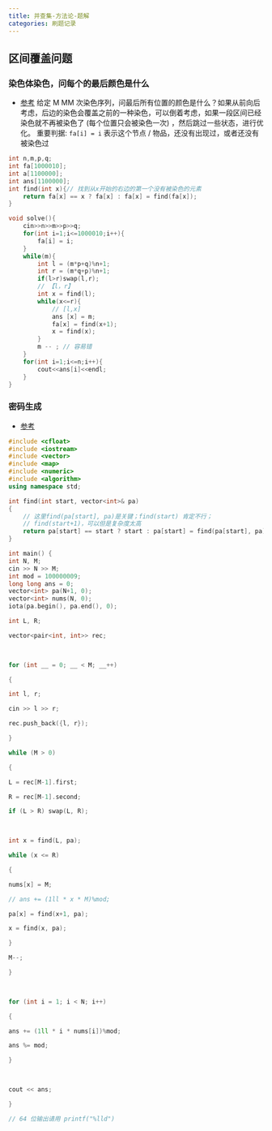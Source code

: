 ```yaml
---
title: 并查集-方法论-题解
categories: 刷题记录
---
```

## 区间覆盖问题
### 染色体染色，问每个的最后颜色是什么
- [参考](https://blog.csdn.net/hacker__man/article/details/125954490)
给定 M MM 次染色序列，问最后所有位置的颜色是什么？如果从前向后考虑，后边的染色会覆盖之前的一种染色，可以倒着考虑，如果一段区间已经染色就不再被染色了 (每个位置只会被染色一次) ，然后跳过一些状态，进行优化。
重要判据:  `fa[i] = i` 表示这个节点 / 物品，还没有出现过，或者还没有被染色过
```cpp
int n,m,p,q;
int fa[1000010];
int a[1100000];
int ans[1100000];
int find(int x){// 找到从x开始的右边的第一个没有被染色的元素
    return fa[x] == x ? fa[x] : fa[x] = find(fa[x]);
}

void solve(){
    cin>>n>>m>>p>>q;
    for(int i=1;i<=1000010;i++){
        fa[i] = i;
    }
    while(m){
        int l = (m*p+q)%n+1;
        int r = (m*q+p)%n+1;
        if(l>r)swap(l,r);
        // 【l，r】
        int x = find(l);
        while(x<=r){
            // [l,x]
            ans [x] = m;
            fa[x] = find(x+1);
            x = find(x);
        }
        m -- ; // 容易错
    }
    for(int i=1;i<=n;i++){
        cout<<ans[i]<<endl;
    }
}
```

### 密码生成
- [参考](https://www.nowcoder.com/exam/test/82925973/detail?pid=31332154&examPageSource=Company&testCallback=https%3A%2F%2Fwww.nowcoder.com%2Fexam%2Fcompany%3FcurrentTab%3Drecommand%26jobId%3D100%26keyword%3D%E5%B0%8F%E7%B1%B3%26selectStatus%3D0&testclass=%E8%BD%AF%E4%BB%B6%E5%BC%80%E5%8F%91)
```cpp
#include <cfloat>
#include <iostream>
#include <vector>
#include <map>
#include <numeric>
#include <algorithm>
using namespace std;

int find(int start, vector<int>& pa)
{
	// 这里find(pa[start], pa)是关键；find(start) 肯定不行；
	// find(start+1)，可以但是复杂度太高
	return pa[start] == start ? start : pa[start] = find(pa[start], pa);
}

int main() {
int N, M;
cin >> N >> M;
int mod = 100000009;
long long ans = 0;
vector<int> pa(N+1, 0);
vector<int> nums(N, 0);
iota(pa.begin(), pa.end(), 0);

int L, R;

vector<pair<int, int>> rec;

  

for (int __ = 0; __ < M; __++)

{

int l, r;

cin >> l >> r;

rec.push_back({l, r});

}

while (M > 0)

{

L = rec[M-1].first;

R = rec[M-1].second;

if (L > R) swap(L, R);

  

int x = find(L, pa);

while (x <= R)

{

nums[x] = M;

// ans += (1ll * x * M)%mod;

pa[x] = find(x+1, pa);

x = find(x, pa);

}

M--;

}

  

for (int i = 1; i < N; i++)

{

ans += (1ll * i * nums[i])%mod;

ans %= mod;

}

  

cout << ans;

}

// 64 位输出请用 printf("%lld")
```